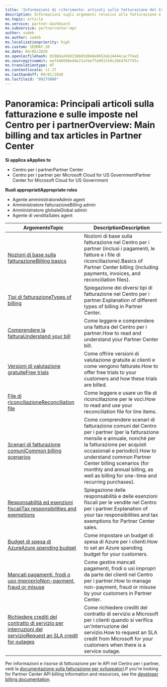 ```yaml
---
title: 'Informazioni di riferimento: articoli sulla fatturazione del Centro per i partner'
description: Informazioni sugli argomenti relativi alla fatturazione e alle imposte nel Centro per i partner. Informazioni sulle risorse di fatturazione, fatture, fatturazione CSP e imposte.
ms.topic: article
ms.service: partner-dashboard
ms.subservice: partnercenter-mpn
author: sodeb
ms.author: sodeb
ms.localizationpriority: high
ms.custom: SEOMAY.20
ms.date: 04/05/2020
ms.openlocfilehash: 0198da249d158603d848e8652eb14444cac7f4a5
ms.sourcegitcommit: eef446698ed4e21afee7fe091fe9c2664767755c
ms.translationtype: HT
ms.contentlocale: it-IT
ms.lasthandoff: 09/01/2020
ms.locfileid: "89275000"
---
```

# <a name="overview-main-billing-and-tax-articles-in-partner-center"></a><span data-ttu-id="16186-104">Panoramica: Principali articoli sulla fatturazione e sulle imposte nel Centro per i partner</span><span class="sxs-lookup"><span data-stu-id="16186-104">Overview: Main billing and tax articles in Partner Center</span></span>

<span data-ttu-id="16186-105">**Si applica a**</span><span class="sxs-lookup"><span data-stu-id="16186-105">**Applies to**</span></span>

- <span data-ttu-id="16186-106">Centro per i partner</span><span class="sxs-lookup"><span data-stu-id="16186-106">Partner Center</span></span>
- <span data-ttu-id="16186-107">Centro per i partner per Microsoft Cloud for US Government</span><span class="sxs-lookup"><span data-stu-id="16186-107">Partner Center for Microsoft Cloud for US Government</span></span>

<span data-ttu-id="16186-108">**Ruoli appropriati**</span><span class="sxs-lookup"><span data-stu-id="16186-108">**Appropriate roles**</span></span>

- <span data-ttu-id="16186-109">Agente amministratore</span><span class="sxs-lookup"><span data-stu-id="16186-109">Admin agent</span></span>
- <span data-ttu-id="16186-110">Amministratore fatturazione</span><span class="sxs-lookup"><span data-stu-id="16186-110">Billing admin</span></span>
- <span data-ttu-id="16186-111">Amministratore globale</span><span class="sxs-lookup"><span data-stu-id="16186-111">Global admin</span></span>
- <span data-ttu-id="16186-112">Agente di vendita</span><span class="sxs-lookup"><span data-stu-id="16186-112">Sales agent</span></span>

| <span data-ttu-id="16186-113">Argomento</span><span class="sxs-lookup"><span data-stu-id="16186-113">Topic</span></span> | <span data-ttu-id="16186-114">Description</span><span class="sxs-lookup"><span data-stu-id="16186-114">Description</span></span> |
| ----- | ----------- |
| [<span data-ttu-id="16186-115">Nozioni di base sulla fatturazione</span><span class="sxs-lookup"><span data-stu-id="16186-115">Billing basics</span></span>](billing-basics.md) | <span data-ttu-id="16186-116">Nozioni di base sulla fatturazione nel Centro per i partner (inclusi i pagamenti, le fatture e i file di riconciliazione).</span><span class="sxs-lookup"><span data-stu-id="16186-116">Basics of Partner Center billing (including payments, invoices, and reconciliation files).</span></span> |
| [<span data-ttu-id="16186-117">Tipi di fatturazione</span><span class="sxs-lookup"><span data-stu-id="16186-117">Types of billing</span></span>](billing-different-types.md) | <span data-ttu-id="16186-118">Spiegazione dei diversi tipi di fatturazione nel Centro per i partner.</span><span class="sxs-lookup"><span data-stu-id="16186-118">Explanation of different types of billing in Partner Center.</span></span> |
| [<span data-ttu-id="16186-119">Comprendere la fattura</span><span class="sxs-lookup"><span data-stu-id="16186-119">Understand your bill</span></span>](read-your-bill.md) | <span data-ttu-id="16186-120">Come leggere e comprendere una fattura del Centro per i partner.</span><span class="sxs-lookup"><span data-stu-id="16186-120">How to read and understand your Partner Center bill.</span></span> |
| [<span data-ttu-id="16186-121">Versioni di valutazione gratuite</span><span class="sxs-lookup"><span data-stu-id="16186-121">Free trials</span></span>](offer-your-customers-trials-of-microsoft-products.md) | <span data-ttu-id="16186-122">Come offrire versioni di valutazione gratuite ai clienti e come vengono fatturate.</span><span class="sxs-lookup"><span data-stu-id="16186-122">How to offer free trials to your customers and how these trials are billed.</span></span> |
| [<span data-ttu-id="16186-123">File di riconciliazione</span><span class="sxs-lookup"><span data-stu-id="16186-123">Reconciliation file</span></span>](use-the-reconciliation-files.md) | <span data-ttu-id="16186-124">Come leggere e usare un file di riconciliazione per le voci.</span><span class="sxs-lookup"><span data-stu-id="16186-124">How to read and use your reconciliation file for line items.</span></span> |
| [<span data-ttu-id="16186-125">Scenari di fatturazione comuni</span><span class="sxs-lookup"><span data-stu-id="16186-125">Common billing scenarios</span></span>](common-billing-scenarios.md) | <span data-ttu-id="16186-126">Come comprendere scenari di fatturazione comuni del Centro per i partner (per la fatturazione mensile e annuale, nonché per la fatturazione per acquisti occasionali e periodici).</span><span class="sxs-lookup"><span data-stu-id="16186-126">How to understand common Partner Center billing scenarios (for monthly and annual billing, as well as billing for one-time and recurring purchases).</span></span> |
| [<span data-ttu-id="16186-127">Responsabilità ed esenzioni fiscali</span><span class="sxs-lookup"><span data-stu-id="16186-127">Tax responsibilities and exemptions</span></span>](tax-and-tax-exemptions.md) | <span data-ttu-id="16186-128">Spiegazione delle responsabilità e delle esenzioni fiscali per le vendite nel Centro per i partner.</span><span class="sxs-lookup"><span data-stu-id="16186-128">Explanation of your tax responsibilities and tax exemptions for Partner Center sales.</span></span> |
| [<span data-ttu-id="16186-129">Budget di spesa di Azure</span><span class="sxs-lookup"><span data-stu-id="16186-129">Azure spending budget</span></span>](set-an-azure-spending-budget-for-your-customers.md) | <span data-ttu-id="16186-130">Come impostare un budget di spesa di Azure per i clienti.</span><span class="sxs-lookup"><span data-stu-id="16186-130">How to set an Azure spending budget for your customers.</span></span> |
| [<span data-ttu-id="16186-131">Mancati pagamenti, frodi o uso improprio</span><span class="sxs-lookup"><span data-stu-id="16186-131">Non-payment, fraud or misuse</span></span>](non-payment-fraud-misuse.md) | <span data-ttu-id="16186-132">Come gestire mancati pagamenti, frodi o usi impropri da parte dei clienti nel Centro per i partner.</span><span class="sxs-lookup"><span data-stu-id="16186-132">How to manage non-payment, fraud or misuse by your customers in Partner Center.</span></span> |
| [<span data-ttu-id="16186-133">Richiedere crediti del contratto di servizio per interruzioni del servizio</span><span class="sxs-lookup"><span data-stu-id="16186-133">Request an SLA credit for outages</span></span>](request-credit.md) | <span data-ttu-id="16186-134">Come richiedere crediti del contratto di servizio a Microsoft per i clienti quando si verifica un'interruzione del servizio.</span><span class="sxs-lookup"><span data-stu-id="16186-134">How to request an SLA credit from Microsoft for your customers when there is a service outage.</span></span> |

<span data-ttu-id="16186-135">Per informazioni e risorse di fatturazione per le API nel Centro per i partner, vedi la [documentazione sulla fatturazione per sviluppatori](https://docs.microsoft.com/partner-center/develop/manage-billing).</span><span class="sxs-lookup"><span data-stu-id="16186-135">If you're looking for Partner Center API billing information and resources, see the [developer billing documentation](https://docs.microsoft.com/partner-center/develop/manage-billing).</span></span>
